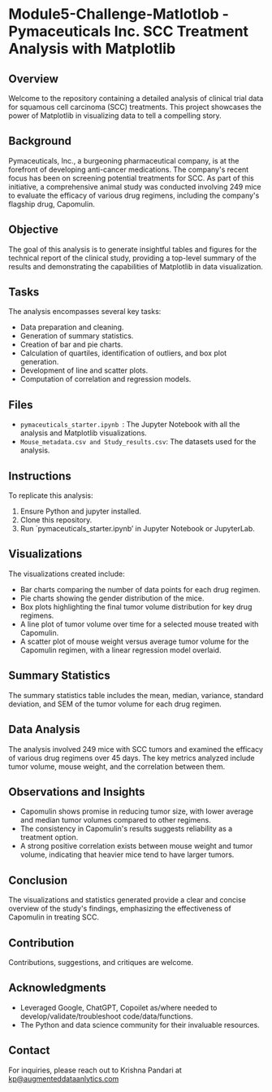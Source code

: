 # Module5-Challenge-Matlotlob - Pymaceuticals Inc. SCC Treatment Analysis with Matplotlib

## Overview
Welcome to the repository containing a detailed analysis of clinical trial data for squamous cell carcinoma (SCC) treatments. This project showcases the power of Matplotlib in visualizing data to tell a compelling story.

## Background
Pymaceuticals, Inc., a burgeoning pharmaceutical company, is at the forefront of developing anti-cancer medications. The company's recent focus has been on screening potential treatments for SCC. As part of this initiative, a comprehensive animal study was conducted involving 249 mice to evaluate the efficacy of various drug regimens, including the company's flagship drug, Capomulin.

## Objective
The goal of this analysis is to generate insightful tables and figures for the technical report of the clinical study, providing a top-level summary of the results and demonstrating the capabilities of Matplotlib in data visualization.

## Tasks
The analysis encompasses several key tasks:
- Data preparation and cleaning.
- Generation of summary statistics.
- Creation of bar and pie charts.
- Calculation of quartiles, identification of outliers, and box plot generation.
- Development of line and scatter plots.
- Computation of correlation and regression models.

## Files
- `pymaceuticals_starter.ipynb `: The Jupyter Notebook with all the analysis and Matplotlib visualizations.
- `Mouse_metadata.csv and Study_results.csv`: The datasets used for the analysis.

## Instructions
To replicate this analysis:
1. Ensure Python and jupyter installed.
2. Clone this repository.
3. Run `pymaceuticals_starter.ipynb’ in Jupyter Notebook or JupyterLab.

## Visualizations
The visualizations created include:
- Bar charts comparing the number of data points for each drug regimen.
- Pie charts showing the gender distribution of the mice.
- Box plots highlighting the final tumor volume distribution for key drug regimens.
- A line plot of tumor volume over time for a selected mouse treated with Capomulin.
- A scatter plot of mouse weight versus average tumor volume for the Capomulin regimen, with a linear regression model overlaid.

## Summary Statistics
The summary statistics table includes the mean, median, variance, standard deviation, and SEM of the tumor volume for each drug regimen.

## Data Analysis
The analysis involved 249 mice with SCC tumors and examined the efficacy of various drug regimens over 45 days. The key metrics analyzed include tumor volume, mouse weight, and the correlation between them.

## Observations and Insights
- Capomulin shows promise in reducing tumor size, with lower average and median tumor volumes compared to other regimens.
- The consistency in Capomulin's results suggests reliability as a treatment option.
- A strong positive correlation exists between mouse weight and tumor volume, indicating that heavier mice tend to have larger tumors.

## Conclusion
The visualizations and statistics generated provide a clear and concise overview of the study's findings, emphasizing the effectiveness of Capomulin in treating SCC.

## Contribution
Contributions, suggestions, and critiques are welcome. 


## Acknowledgments
- Leveraged Google, ChatGPT, Copoilet as/where needed to develop/validate/troubleshoot code/data/functions.
- The Python and data science community for their invaluable resources.

## Contact
For inquiries, please reach out to Krishna Pandari at kp@augmenteddataanlytics.com

